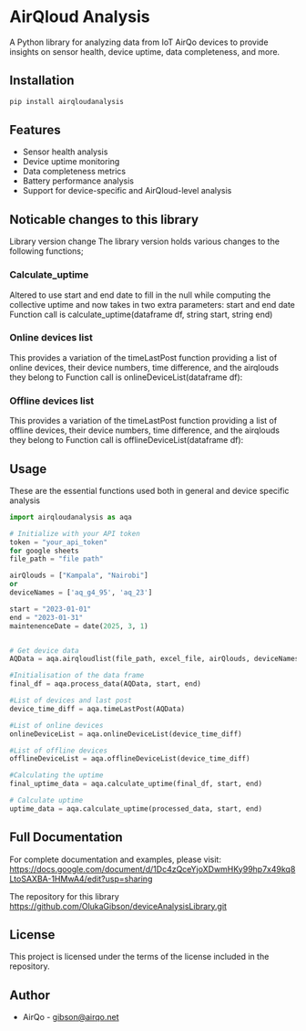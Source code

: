 # AirQloud Analysis

A Python library for analyzing data from IoT AirQo devices to provide insights on sensor health, device uptime, data completeness, and more.

## Installation

```bash
pip install airqloudanalysis
```

## Features

- Sensor health analysis
- Device uptime monitoring
- Data completeness metrics
- Battery performance analysis
- Support for device-specific and AirQloud-level analysis


## Noticable changes to this library
Library version change
The library version holds various changes to the following functions;

### Calculate_uptime
Altered to use start and end date to fill in the null while computing the collective uptime  and now takes in two extra parameters: start and end date 
    Function call is calculate_uptime(dataframe df, string start, string end)

### Online devices list 
This provides a variation of the timeLastPost function providing a list of online devices, their device numbers, time difference, and the airqlouds they belong to
    Function call is onlineDeviceList(dataframe df):

### Offline devices list
This provides a variation of the timeLastPost function providing a list of offline devices, their device numbers, time difference, and the airqlouds they belong to
    Function call is offlineDeviceList(dataframe df):

## Usage
These are the essential functions used both in general and device specific analysis
```python
import airqloudanalysis as aqa

# Initialize with your API token
token = "your_api_token"
for google sheets
file_path = "file path"

airQlouds = ["Kampala", "Nairobi"]
or 
deviceNames = ['aq_g4_95', 'aq_23']

start = "2023-01-01"
end = "2023-01-31"
maintenenceDate = date(2025, 3, 1)


# Get device data
AQData = aqa.airqloudlist(file_path, excel_file, airQlouds, deviceNames)

#Initialisation of the data frame
final_df = aqa.process_data(AQData, start, end)

#List of devices and last post
device_time_diff = aqa.timeLastPost(AQData)

#List of online devices
onlineDeviceList = aqa.onlineDeviceList(device_time_diff)

#List of offline devices
offlineDeviceList = aqa.offlineDeviceList(device_time_diff)

#Calculating the uptime
final_uptime_data = aqa.calculate_uptime(final_df, start, end)

# Calculate uptime
uptime_data = aqa.calculate_uptime(processed_data, start, end)

```

## Full Documentation

For complete documentation and examples, please visit:
https://docs.google.com/document/d/1Dc4zQceYjoXDwmHKy99hp7x49kq8LtoSAXBA-1HMwA4/edit?usp=sharing

The repository for this library 
https://github.com/OlukaGibson/deviceAnalysisLibrary.git

## License

This project is licensed under the terms of the license included in the repository.

## Author

- AirQo - <gibson@airqo.net>
